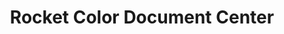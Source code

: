 ---
title: "Rocket Color Document Center"
url: /oklahoma-city/rocket-color-document-center/
shop: Kopieren
---